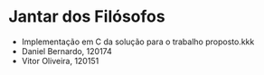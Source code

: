 # Jantar dos Filósofos

- Implementação em C da solução para o trabalho proposto.kkk
- Daniel Bernardo, 120174
- Vitor Oliveira, 120151
